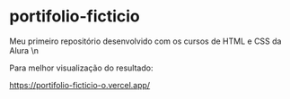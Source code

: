 # portifolio-ficticio
Meu primeiro repositório desenvolvido com os cursos de HTML e CSS da Alura \n

Para melhor visualização do resultado:

  https://portifolio-ficticio-o.vercel.app/
